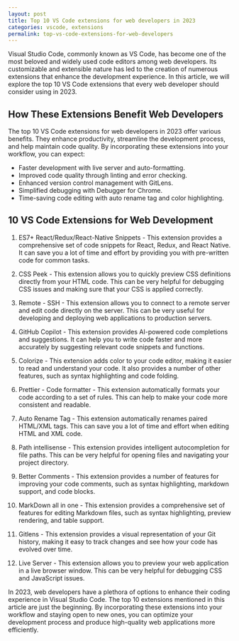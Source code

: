 ```yaml
---
layout: post
title: Top 10 VS Code extensions for web developers in 2023
categories: vscode, extensions
permalink: top-vs-code-extensions-for-web-developers
---
```


Visual Studio Code, commonly known as VS Code, has become one of the most beloved and widely used code editors among web developers. Its customizable and extensible nature has led to the creation of numerous extensions that enhance the development experience. In this article, we will explore the top 10 VS Code extensions that every web developer should consider using in 2023.

## How These Extensions Benefit Web Developers
The top 10 VS Code extensions for web developers in 2023 offer various benefits. They enhance productivity, streamline the development process, and help maintain code quality. By incorporating these extensions into your workflow, you can expect:

- Faster development with live server and auto-formatting.
- Improved code quality through linting and error checking.
- Enhanced version control management with GitLens.
- Simplified debugging with Debugger for Chrome.
- Time-saving code editing with auto rename tag and color highlighting.

## 10 VS Code Extensions for Web Development

1. ES7+ React/Redux/React-Native Snippets - This extension provides a comprehensive set of code snippets for React, Redux, and React Native. It can save you a lot of time and effort by providing you with pre-written code for common tasks.

2. CSS Peek - This extension allows you to quickly preview CSS definitions directly from your HTML code. This can be very helpful for debugging CSS issues and making sure that your CSS is applied correctly.

3. Remote - SSH - This extension allows you to connect to a remote server and edit code directly on the server. This can be very useful for developing and deploying web applications to production servers.

4. GitHub Copilot - This extension provides AI-powered code completions and suggestions. It can help you to write code faster and more accurately by suggesting relevant code snippets and functions.

5. Colorize - This extension adds color to your code editor, making it easier to read and understand your code. It also provides a number of other features, such as syntax highlighting and code folding.

6. Prettier - Code formatter - This extension automatically formats your code according to a set of rules. This can help to make your code more consistent and readable.

7. Auto Rename Tag - This extension automatically renames paired HTML/XML tags. This can save you a lot of time and effort when editing HTML and XML code.

8. Path intellisense - This extension provides intelligent autocompletion for file paths. This can be very helpful for opening files and navigating your project directory.

9. Better Comments - This extension provides a number of features for improving your code comments, such as syntax highlighting, markdown support, and code blocks.

10. MarkDown all in one - This extension provides a comprehensive set of features for editing Markdown files, such as syntax highlighting, preview rendering, and table support.

11. Gitlens - This extension provides a visual representation of your Git history, making it easy to track changes and see how your code has evolved over time.

12. Live Server - This extension allows you to preview your web application in a live browser window. This can be very helpful for debugging CSS and JavaScript issues.

In 2023, web developers have a plethora of options to enhance their coding experience in Visual Studio Code. The top 10 extensions mentioned in this article are just the beginning. By incorporating these extensions into your workflow and staying open to new ones, you can optimize your development process and produce high-quality web applications more efficiently.
